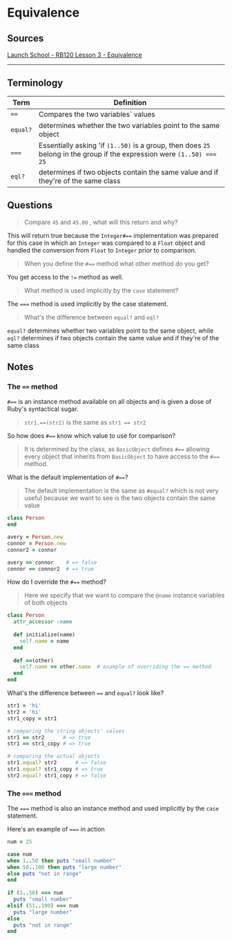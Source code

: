 # Equivalence

## Sources

[Launch School - RB120 Lesson 3 - Equivalence](https://launchschool.com/lessons/d2f05460/assignments/9cadd494)

---

## Terminology

| Term     | Definition                                                   |
| -------- | ------------------------------------------------------------ |
| `==`     | Compares the two variables` values                           |
| `equal?` | determines whether the two variables point to the same object |
| `===`    | Essentially asking 'if `(1..50)` is a group, then does `25` belong in the group if the expression were `(1..50) === 25` |
| `eql?`   | determines if two objects contain the same value and if they're of the same class |

## Questions

>  Compare `45` and `45.00` , what will this return and why?

This will return true because the `Integer#==` implementation was prepared for this case in which an `Integer` was compared to a `Float` object and handled the conversion from `Float` to `Integer` prior to comparison.

> When you define the `#==` method what other method do you get?

You get access to the `!=` method as well.

> What method is used implicitly by the `case` statement?

The `===` method is used implicitly by the case statement.

>  What's the difference between `equal?` and `eql?`

`equal?` determines whether two variables point to the same object, while `eql?` determines if two objects contain the same value and if they're of the same class

## Notes

### The `==` method

`#==` is an instance method available on all objects and is given a dose of Ruby's syntactical sugar.

> `str1.==(str2)` is the same as `str1 == str2`



So how does `#==` know which value to use for comparison? 

>  It is determined by the class, as `BasicObject` defines `#==` allowing every object that inherits from `BasicObject` to have access to the `#==` method.



What is the default implementation of `#==`? 

> The default implementation is the same as `#equal?`  which is not very useful because we want to see is the two objects contain the same value

```ruby
class Person
end

avery = Person.new
connor = Person.new
connor2 = connor

avery == connor    # => false
connor == connor2  # => true
```



How do I override the `#==` method?

> Here we specify that we want to compare the `@name` instance variables of both objects

```ruby
class Person
  attr_accessor :name
  
  def initialize(name)
    self.name = name
  end
  
  def ==(other)
    self.name == other.name  # example of overriding the == method 
  end
end
```



What's the difference between `==` and `equal?` look like?

```ruby
str1 = 'hi'
str2 = 'hi'
str1_copy = str1

# comparing the string objects' values
str1 == str2      # => true
str1 == str1_copy # => true

# comparing the actual objects
str1.equal? str2      # => false
str1.equal? str1_copy # => true
str2.equal? str1_copy # => false
```



### The `===` method

The `===` method is also an instance method and used implicitly by the  `case` statement.

Here's an example of `===` in action

```ruby
num = 25

case num
when 1..50 then puts "small number"
when 50..100 then puts "large number"
else puts "not in range"
end
  
if (1..50) === num
  puts "small number"
elsif (51..100) === num
  puts "large number"
else
  puts "not in range"
end
```

